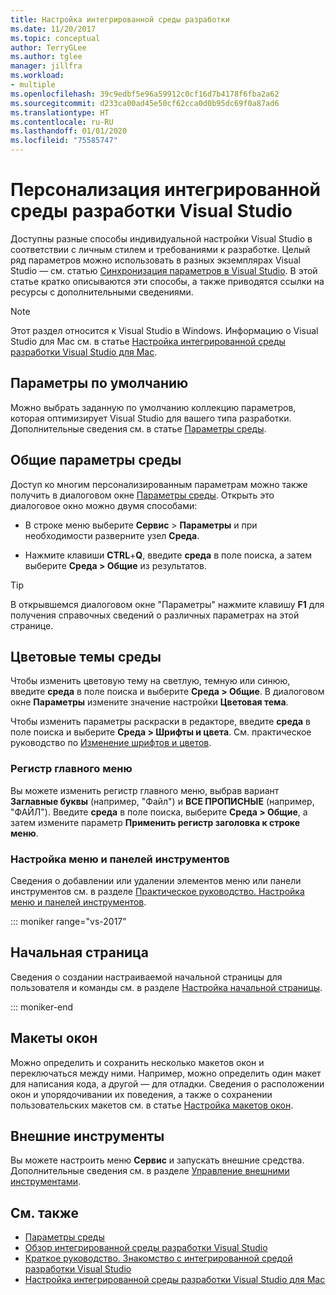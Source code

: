 ```yaml
---
title: Настройка интегрированной среды разработки
ms.date: 11/20/2017
ms.topic: conceptual
author: TerryGLee
ms.author: tglee
manager: jillfra
ms.workload:
- multiple
ms.openlocfilehash: 39c9edbf5e96a59912c0cf16d7b4178f6fba2a62
ms.sourcegitcommit: d233ca00ad45e50cf62cca0d0b95dc69f0a87ad6
ms.translationtype: HT
ms.contentlocale: ru-RU
ms.lasthandoff: 01/01/2020
ms.locfileid: "75585747"
---
```

# <a name="personalize-the-visual-studio-ide"></a>Персонализация интегрированной среды разработки Visual Studio

Доступны разные способы индивидуальной настройки Visual Studio в соответствии с личным стилем и требованиями к разработке. Целый ряд параметров можно использовать в разных экземплярах Visual Studio &mdash; см. статью [Синхронизация параметров в Visual Studio](../ide/synchronized-settings-in-visual-studio.md). В этой статье кратко описываются эти способы, а также приводятся ссылки на ресурсы с дополнительными сведениями.

> [!NOTE]
> Этот раздел относится к Visual Studio в Windows. Информацию о Visual Studio для Mac см. в статье [Настройка интегрированной среды разработки Visual Studio для Mac](/visualstudio/mac/customizing-the-ide).

## <a name="default-settings"></a>Параметры по умолчанию

Можно выбрать заданную по умолчанию коллекцию параметров, которая оптимизирует Visual Studio для вашего типа разработки. Дополнительные сведения см. в статье [Параметры среды](environment-settings.md).

## <a name="general-environment-options"></a>Общие параметры среды

Доступ ко многим персонализированным параметрам можно также получить в диалоговом окне [Параметры среды](../ide/reference/general-environment-options-dialog-box.md). Открыть это диалоговое окно можно двумя способами:

- В строке меню выберите **Сервис** > **Параметры** и при необходимости разверните узел **Среда**.

- Нажмите клавиши **CTRL**+**Q**, введите **среда** в поле поиска, а затем выберите **Среда > Общие** из результатов.

> [!TIP]
> В открывшемся диалоговом окне "Параметры" нажмите клавишу **F1** для получения справочных сведений о различных параметрах на этой странице.

## <a name="environment-color-themes"></a>Цветовые темы среды

Чтобы изменить цветовую тему на светлую, темную или синюю, введите **среда** в поле поиска и выберите **Среда > Общие**. В диалоговом окне **Параметры** измените значение настройки **Цветовая тема**.

Чтобы изменить параметры раскраски в редакторе, введите **среда** в поле поиска и выберите **Среда > Шрифты и цвета**. См. практическое руководство по [ Изменение шрифтов и цветов](../ide/how-to-change-fonts-and-colors-in-visual-studio.md).

### <a name="main-menu-casing"></a>Регистр главного меню

Вы можете изменить регистр главного меню, выбрав вариант **Заглавные буквы** (например, "Файл") и **ВСЕ ПРОПИСНЫЕ** (например, "ФАЙЛ"). Введите **среда** в поле поиска, выберите **Среда > Общие**, а затем измените параметр **Применить регистр заголовка к строке меню**.

### <a name="customize-menus-and-toolbars"></a>Настройка меню и панелей инструментов

Сведения о добавлении или удалении элементов меню или панели инструментов см. в разделе [Практическое руководство. Настройка меню и панелей инструментов](../ide/how-to-customize-menus-and-toolbars-in-visual-studio.md).

::: moniker range="vs-2017"

## <a name="start-page"></a>Начальная страница

Сведения о создании настраиваемой начальной страницы для пользователя и команды см. в разделе [Настройка начальной страницы](../ide/customizing-the-start-page-for-visual-studio.md).

::: moniker-end

## <a name="window-layouts"></a>Макеты окон

Можно определить и сохранить несколько макетов окон и переключаться между ними. Например, можно определить один макет для написания кода, а другой — для отладки. Сведения о расположении окон и упорядочивании их поведения, а также о сохранении пользовательских макетов см. в статье [Настройка макетов окон](../ide/customizing-window-layouts-in-visual-studio.md).

## <a name="external-tools"></a>Внешние инструменты

Вы можете настроить меню **Сервис** и запускать внешние средства. Дополнительные сведения см. в разделе [Управление внешними инструментами](../ide/managing-external-tools.md).

## <a name="see-also"></a>См. также

- [Параметры среды](environment-settings.md)
- [Обзор интегрированной среды разработки Visual Studio](../get-started/visual-studio-ide.md)
- [Краткое руководство. Знакомство с интегрированной средой разработки Visual Studio](../ide/quickstart-ide-orientation.md)
- [Настройка интегрированной среды разработки Visual Studio для Mac](/visualstudio/mac/customizing-the-ide)
